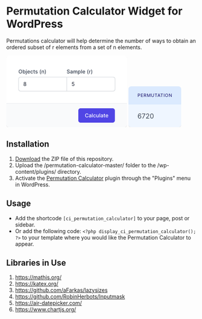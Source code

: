 # Permutation Calculator Widget for WordPress

Permutations calculator will help determine the number of ways to obtain an ordered subset of r elements from a set of n elements.

![Permutation Calculator Input Form](/assets/images/screenshot-1.png "Permutation Calculator Input Form")
![Permutation Calculator Calculation Results](/assets/images/screenshot-2.png "Permutation Calculator Calculation Results")

## Installation

1. [Download](https://github.com/pub-calculator-io/age-calculator/archive/refs/heads/master.zip) the ZIP file of this repository.
2. Upload the /permutation-calculator-master/ folder to the /wp-content/plugins/ directory.
3. Activate the [Permutation Calculator](https://www.calculator.io/permutation-calculator/ "Permutation Calculator Homepage") plugin through the "Plugins" menu in WordPress.

## Usage
* Add the shortcode `[ci_permutation_calculator]` to your page, post or sidebar.
* Or add the following code: `<?php display_ci_permutation_calculator(); ?>` to your template where you would like the Permutation Calculator to appear.

## Libraries in Use
1. https://mathjs.org/
2. https://katex.org/
3. https://github.com/aFarkas/lazysizes
4. https://github.com/RobinHerbots/Inputmask
5. https://air-datepicker.com/
6. https://www.chartjs.org/

